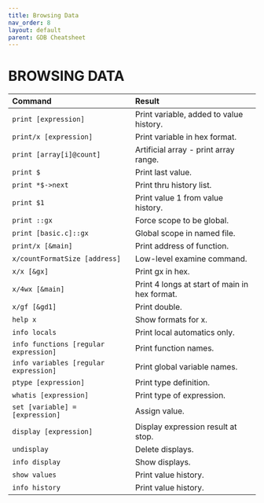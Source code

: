 ```yaml
---
title: Browsing Data
nav_order: 8
layout: default
parent: GDB Cheatsheet
---
```


# **BROWSING DATA**

| Command                               | Result                                        |
| :------------------------------------ | :-------------------------------------------- |
| `print [expression]`                  | Print variable, added to value history.       |
| `print/x [expression]`                | Print variable in hex format.                 |
| `print [array[i]@count]`              | Artificial array - print array range.         |
| `print $`                             | Print last value.                             |
| `print *$->next`                      | Print thru history list.                      |
| `print $1`                            | Print value 1 from value history.             |
| `print ::gx`                          | Force scope to be global.                     |
| `print [basic.c]::gx`                 | Global scope in named file.                   |
| `print/x [&main]`                     | Print address of function.                    |
| `x/countFormatSize [address]`         | Low-level examine command.                    |
| `x/x [&gx]`                           | Print gx in hex.                              |
| `x/4wx [&main]`                       | Print 4 longs at start of main in hex format. |
| `x/gf [&gd1]`                         | Print double.                                 |
| `help x`                              | Show formats for x.                           |
| `info locals`                         | Print local automatics only.                  |
| `info functions [regular expression]` | Print function names.                         |
| `info variables [regular expression]` | Print global variable names.                  |
| `ptype [expression]`                  | Print type definition.                        |
| `whatis [expression]`                 | Print type of expression.                     |
| `set [variable] = [expression]`       | Assign value.                                 |
| `display [expression]`                | Display expression result at stop.            |
| `undisplay`                           | Delete displays.                              |
| `info display`                        | Show displays.                                |
| `show values`                         | Print value history.                          |
| `info history`                        | Print value history.                          |